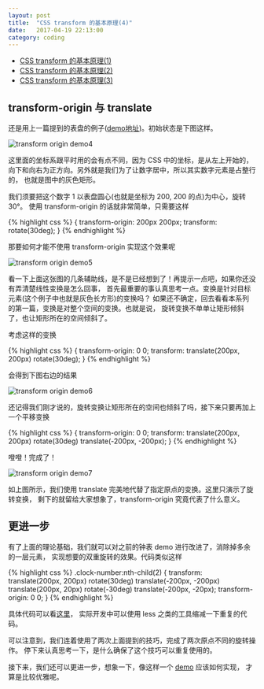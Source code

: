 ```yaml
---
layout: post
title:  "CSS transform 的基本原理(4)"
date:   2017-04-19 22:13:00
category: coding
---
```


- [CSS transform 的基本原理(1)](http://crazydogs.github.io/coding/2017/04/15/CSS-transform-%E5%8E%9F%E7%90%86.html)
- [CSS transform 的基本原理(2)](http://crazydogs.github.io/coding/2017/04/15/CSS-transform-%E5%8E%9F%E7%90%862.html)
- [CSS transform 的基本原理(3)](http://crazydogs.github.io/coding/2017/04/15/CSS-transform-%E5%8E%9F%E7%90%863.html)

## transform-origin 与 translate

还是用上一篇提到的表盘的例子([demo地址](http://crazydogs.github.io/staticpage/css_transform_clock_1.html))。初始状态是下图这样。

![transform origin demo4](http://crazydogs.github.io/images/css_transform_clock_4.png)

这里面的坐标系跟平时用的会有点不同，因为 CSS 中的坐标，是从左上开始的，
向下和向右为正方向。另外就是我们为了让数字居中，所以其实数字元素是占整行的，
也就是图中的灰色矩形。

我们须要把这个数字 1 以表盘圆心(也就是坐标为 200, 200 的点)为中心，旋转 30°。
使用 transform-origin 的话就非常简单，只需要这样

{% highlight css %}
{
    transform-origin: 200px 200px;
    transform: rotate(30deg);
}
{% endhighlight %}

那要如何才能不使用 transform-origin 实现这个效果呢

![transform origin demo5](http://crazydogs.github.io/images/css_transform_clock_5.png)

看一下上面这张图的几条辅助线，是不是已经想到了！再提示一点吧，如果你还没有弄清楚线性变换是怎么回事，
首先最重要的事认真思考一点。变换是针对目标元素(这个例子中也就是灰色长方形)的变换吗？
如果还不确定，回去看看本系列的第一篇，变换是对整个空间的变换。也就是说，
旋转变换不单单让矩形倾斜了，也让矩形所在的空间倾斜了。

考虑这样的变换

{% highlight css %}
{
    transform-origin: 0 0;
    transform: translate(200px, 200px) rotate(30deg);
}
{% endhighlight %}

会得到下图右边的结果

![transform origin demo6](http://crazydogs.github.io/images/css_transform_clock_6.png)

还记得我们刚才说的，旋转变换让矩形所在的空间也倾斜了吗，接下来只要再加上一个平移变换

{% highlight css %}
{
    transform-origin: 0 0;
    transform: translate(200px, 200px) rotate(30deg) translate(-200px, -200px);
}
{% endhighlight %}

噔噔！完成了！

![transform origin demo7](http://crazydogs.github.io/images/css_transform_clock_7.png)

如上图所示，我们使用 translate 完美地代替了指定原点的变换。这里只演示了旋转变换，
剩下的就留给大家想象了，transform-origin 究竟代表了什么意义。

## 更进一步

有了上面的理论基础，我们就可以对之前的钟表 demo 进行改进了，消除掉多余的一层元素，
实现想要的双重旋转的效果。代码类似这样

{% highlight css %}
    .clock-number:nth-child(2) {
        transform:
            translate(200px, 200px)
            rotate(30deg)
            translate(-200px, -200px)
            translate(200px, 20px)
            rotate(-30deg)
            translate(-200px, -20px);
        transform-origin: 0 0;
    }
{% endhighlight %}

具体代码可以看[这里](http://crazydogs.github.io/staticpage/css_transform_clock_3.html)，
实际开发中可以使用 less 之类的工具缩减一下重复的代码。

可以注意到，我们连着使用了两次上面提到的技巧，完成了两次原点不同的旋转操作。
停下来认真思考一下，是什么确保了这个技巧可以重复使用的。

接下来，我们还可以更进一步，想象一下，像这样一个 [demo]() 应该如何实现，
才算是比较优雅呢。
